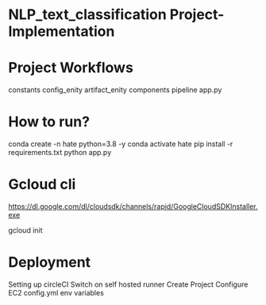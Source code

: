 # NLP_text_classification Project-Implementation

# Project Workflows

constants
config_enity
artifact_enity
components
pipeline
app.py

# How to run?

conda create -n hate python=3.8 -y
conda activate hate
pip install -r requirements.txt
python app.py

# Gcloud cli
https://dl.google.com/dl/cloudsdk/channels/rapid/GoogleCloudSDKInstaller.exe

gcloud init


# Deployment

Setting up circleCI
Switch on self hosted runner
Create Project
Configure EC2
config.yml
env variables